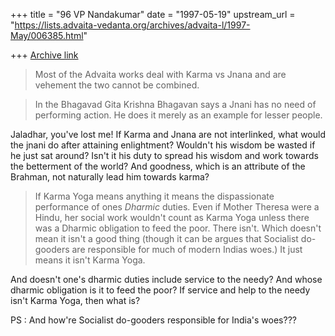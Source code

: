 +++
title = "96 VP Nandakumar"
date = "1997-05-19"
upstream_url = "https://lists.advaita-vedanta.org/archives/advaita-l/1997-May/006385.html"

+++
[Archive link](https://lists.advaita-vedanta.org/archives/advaita-l/1997-May/006385.html)

>Most of the Advaita works deal with Karma vs Jnana and are vehement the two
>cannot be combined.

>In the Bhagavad Gita Krishna Bhagavan says a Jnani has no need of
>performing action.  He does it merely as an example for lesser people.

Jaladhar, you've lost me! If Karma and Jnana are not interlinked, what would the
jnani do after attaining enlightment? Wouldn't his wisdom be wasted if he just
sat around? Isn't it his duty to spread his wisdom and work towards the
betterment of the world? And goodness, which is an attribute of the Brahman, not
naturally lead him towards karma?

>If Karma Yoga means anything it means the dispassionate performance of
>ones _Dharmic_ duties.  Even if Mother Theresa were a Hindu, her social
>work wouldn't count as Karma Yoga unless there was a Dharmic obligation to
>feed the poor.  There isn't.  Which doesn't mean it isn't a good thing
>(though it can be argues that Socialist do-gooders are responsible for
>much of modern Indias woes.)  It just means it isn't Karma Yoga.

And doesn't one's dharmic duties include service to the needy? And whose dharmic
obligation is it to feed the poor? If service and help to the needy isn't Karma
Yoga, then what is?

PS : And how're Socialist do-gooders responsible for India's woes???

